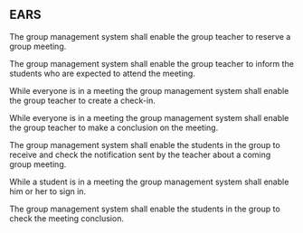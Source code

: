 ## EARS

The group management system shall enable the group teacher to reserve a group meeting.

The group management system shall enable the group teacher to inform the students who are expected to attend the meeting.

While everyone is in a meeting the group management system shall enable the group teacher to create a check-in.

While everyone is in a meeting the group management system shall enable the group teacher to make a conclusion on the meeting.

The group management system shall enable the students in the group to receive and check the notification sent by the teacher about a coming group meeting. 

While a student is in a meeting the group management system shall enable him or her to sign in.

The group management system shall enable the students in the group to check the meeting conclusion.